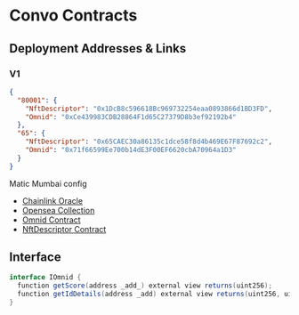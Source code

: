 # Convo Contracts

## Deployment Addresses & Links

### V1

```json
{
  "80001": {
    "NftDescriptor": "0x1DcB8c596618Bc969732254eaa0893866d1BD3FD",
    "Omnid": "0xCe439983CDB28864F1d65C27379D8b3ef92192b4"
  },
  "65": {
    "NftDescriptor": "0x65CAEC30a86135c1dce58f8d4b469E67F87692c2",
    "Omnid": "0x71f66599Ee700b14dE3F00EF6620cbA70964a1D3"
  }
}
```

Matic Mumbai config
- [Chainlink Oracle](https://market.link/jobs/4002bb77-a1c0-4dcc-8480-9130fa7bb26f)
- [Opensea Collection](https://testnets.opensea.io/collection/omnid-49wswfcoyi)
- [Omnid Contract](https://mumbai.polygonscan.com/address/0xCe439983CDB28864F1d65C27379D8b3ef92192b4)
- [NftDescriptor Contract](https://mumbai.polygonscan.com/address/0x1DcB8c596618Bc969732254eaa0893866d1BD3FD)


## Interface
```csharp
interface IOmnid {
  function getScore(address _add_) external view returns(uint256);
  function getIdDetails(address _add) external view returns(uint256, uint256, uint256, bytes32);
}
```
